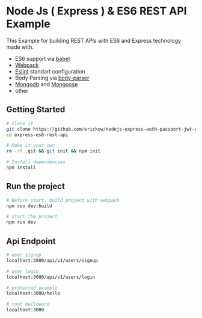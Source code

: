 # Node Js ( Express ) & ES6 REST API Example 

This Example for building REST APIs with ES6 and Express technology made with.

- ES6 support via [babel](https://babeljs.io)
- [Webpack](https://webpack.js.org/)
- [Eslint](https://eslint.org/) standart configuration
- Body Parsing via [body-parser](https://github.com/expressjs/body-parser)
- [Mongodb](https://www.mongodb.com/) and [Mongoose](https://www.npmjs.com/package/mongoose)
- other

Getting Started
---------------

```sh
# clone it
git clone https://github.com/erickow/nodejs-express-auth-passport-jwt-es6-example.git
cd express-es6-rest-api

# Make it your own
rm -rf .git && git init && npm init

# Install dependencies
npm install
```

Run the project
---------------

```sh
# Before start, build project with webpack
npm run dev:build

# start the project
npm run dev
```

Api Endpoint
---------------

```sh
# user signup
localhost:3000/api/v1/users/signup

# user login
localhost:3000/api/v1/users/login

# protected example
localhost:3000/hello

# root helloword
localhost:3000
```
